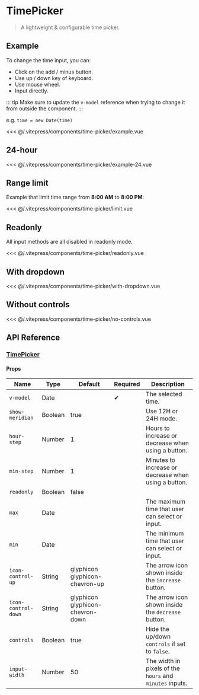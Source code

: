# TimePicker

> A lightweight & configurable time picker.

## Example

To change the time input, you can:

* Click on the add / minus button.
* Use up / down key of keyboard.
* Use mouse wheel.
* Input directly.

::: tip
Make sure to update the `v-model` reference when trying to change it from outside the component.
:::

e.g. `time = new Date(time)`

<DemoWrapper><time-picker-example/></DemoWrapper>

<<< @/.vitepress/components/time-picker/example.vue

## 24-hour

<DemoWrapper><time-picker-example-24/></DemoWrapper>

<<< @/.vitepress/components/time-picker/example-24.vue

## Range limit

Example that limit time range from **8:00 AM** to **8:00 PM**:

<DemoWrapper><time-picker-limit/></DemoWrapper>

<<< @/.vitepress/components/time-picker/limit.vue

## Readonly

All input methods are all disabled in readonly mode.

<DemoWrapper><time-picker-readonly/></DemoWrapper>

<<< @/.vitepress/components/time-picker/readonly.vue

## With dropdown

<DemoWrapper><time-picker-with-dropdown/></DemoWrapper>

<<< @/.vitepress/components/time-picker/with-dropdown.vue

## Without controls

<DemoWrapper><time-picker-no-controls/></DemoWrapper>

<<< @/.vitepress/components/time-picker/no-controls.vue

## API Reference

### [TimePicker](https://github.com/suralabs/vancedvue/blob/1.x/src/components/timepicker/TimePicker.vue)

#### Props

| Name                | Type    | Default                          | Required | Description                                              |
|---------------------|---------|----------------------------------|----------|----------------------------------------------------------|
| `v-model`           | Date    |                                  | &#10004; | The selected time.                                       |
| `show-meridian`     | Boolean | true                             |          | Use 12H or 24H mode.                                     |
| `hour-step`         | Number  | 1                                |          | Hours to increase or decrease when using a button.       |
| `min-step`          | Number  | 1                                |          | Minutes to increase or decrease when using a button.     |
| `readonly`          | Boolean | false                            |          |                                                          |
| `max`               | Date    |                                  |          | The maximum time that user can select or input.          |
| `min`               | Date    |                                  |          | The minimum time that user can select or input.          |
| `icon-control-up`   | String  | glyphicon glyphicon-chevron-up   |          | The arrow icon shown inside the `increase` button.       |
| `icon-control-down` | String  | glyphicon glyphicon-chevron-down |          | The arrow icon shown inside the `decrease` button.       |
| `controls`          | Boolean | true                             |          | Hide the up/down `controls` if set to `false`.           |
| `input-width`       | Number  | 50                               |          | The width in pixels of the `hours` and `minutes` inputs. |

